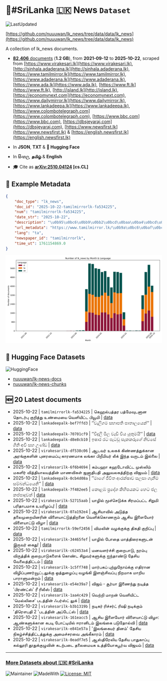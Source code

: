 # 📄#SriLanka 🇱🇰 News `Dataset`

![LastUpdated](https://img.shields.io/badge/last_updated-2025--10--22_23:49:45-green)

[https://github.com/nuuuwan/lk_news/tree/data/data/lk_news](https://github.com/nuuuwan/lk_news/tree/data/data/lk_news)

A collection of lk_news documents.

- [**82,406** documents](https://github.com/nuuuwan/lk_news/tree/data/data/lk_news) (**1.2 GB**), from **2021-09-12** to **2025-10-22**, scraped from [https://www.virakesari.lk](https://www.virakesari.lk), [http://sinhala.adaderana.lk](http://sinhala.adaderana.lk), [https://www.tamilmirror.lk](https://www.tamilmirror.lk), [https://www.adaderana.lk](https://www.adaderana.lk), [https://www.ada.lk](https://www.ada.lk), [https://www.ft.lk](https://www.ft.lk), [http://island.lk](http://island.lk), [https://economynext.com](https://economynext.com), [https://www.dailymirror.lk](https://www.dailymirror.lk), [https://www.lankadeepa.lk](https://www.lankadeepa.lk), [https://www.colombotelegraph.com](https://www.colombotelegraph.com), [https://www.bbc.com](https://www.bbc.com), [https://dbsjeyaraj.com](https://dbsjeyaraj.com), [https://www.newsfirst.lk](https://www.newsfirst.lk) & [https://english.newsfirst.lk](https://english.newsfirst.lk)

- In **JSON**, **TXT** & **🤗 Hugging Face**

- In **සිංහල**, **தமிழ்** & **English**

- 🎓 Cite as **[arXiv:2510.04124](https://arxiv.org/abs/2510.04124) [cs.CL]**

## 📝 Example Metadata

```json
{
    "doc_type": "lk_news",
    "doc_id": "2025-10-22-tamilmirrorlk-fa534225",
    "num": "tamilmirrorlk-fa534225",
    "date_str": "2025-10-22",
    "description": "\u0b95\u0bc6\u0bb9\u0bb2\u0bcd\u0baa\u0ba4\u0bcd\u0ba4\u0bb0 \u0baa\u0ba4\u0bcd\u0bae\u0bc7\u0bb5\u0bc1\u0b9f\u0ba9\u0bbe\u0ba9 \u0ba4\u0bca\u0b9f\u0bb0\u0bcd\u0baa\u0bc1 \u0b95\u0bc1\u0bb1\u0bbf\u0ba4\u0bcd\u0ba4\u0bc1 \u0b89\u0ba3\u0bcd\u0bae\u0bc8\u0baf\u0bc8 \u0bb5\u0bc6\u0bb3\u0bbf\u0baf\u0bbf\u0b9f\u0bcd\u0b9f \u0baa\u0bbf\u0baf\u0bc2\u0bae\u0bbf",
    "url_metadata": "https://www.tamilmirror.lk/\u0b9a\u0bc6\u0baf\u0bcd\u0ba4\u0bbf\u0b95\u0bb3\u0bcd/\u0b95\u0bc6\u0bb9\u0bb2\u0bcd\u0baa\u0ba4\u0bcd\u0ba4\u0bb0-\u0baa\u0ba4\u0bcd\u0bae\u0bc7\u0bb5\u0bc1\u0b9f\u0ba9\u0bbe\u0ba9-\u0ba4\u0bca\u0b9f\u0bb0\u0bcd\u0baa\u0bc1-\u0b95\u0bc1\u0bb1\u0bbf\u0ba4\u0bcd\u0ba4\u0bc1-\u0b89\u0ba3\u0bcd\u0bae\u0bc8\u0baf\u0bc8-\u0bb5\u0bc6\u0bb3\u0bbf\u0baf\u0bbf\u0b9f\u0bcd\u0b9f-\u0baa\u0bbf\u0baf\u0bc2\u0bae\u0bbf/175-366693",
    "lang": "ta",
    "newspaper_id": "tamilmirrorlk",
    "time_ut": 1761154869.0
}
```

![Chart](https://raw.githubusercontent.com/nuuuwan/lk_news/refs/heads/data/data/lk_news/docs_by_month_and_lang.png)

## 🤗 Hugging Face Datasets

![HuggingFace](https://img.shields.io/badge/-HuggingFace-FDEE21?style=for-the-badge&logo=HuggingFace)

- [nuuuwan/lk-news-docs](https://huggingface.co/datasets/nuuuwan/lk-news-docs)
- [nuuuwan/lk-news-chunks](https://huggingface.co/datasets/nuuuwan/lk-news-chunks)

## 🆕 20 Latest documents

- 2025-10-22 | `tamilmirrorlk-fa534225` | கெஹல்பத்தர பத்மேவுடனான தொடர்பு குறித்து உண்மையை வெளியிட்ட பியூமி | [data](https://github.com/nuuuwan/lk_news/tree/data/data/lk_news/2020s/2025/2025-10-22-tamilmirrorlk-fa534225)
- 2025-10-22 | `lankadeepalk-bef7ffd3` | ‘‘වැලිගම සභාපති පාතාලයෙක්‘‘ | [data](https://github.com/nuuuwan/lk_news/tree/data/data/lk_news/2020s/2025/2025-10-22-lankadeepalk-bef7ffd3)
- 2025-10-22 | `lankadeepalk-70701cf9` | ‘‘විදුලි මිල වැඩි විය යුතුමයි‘‘ | [data](https://github.com/nuuuwan/lk_news/tree/data/data/lk_news/2020s/2025/2025-10-22-lankadeepalk-70701cf9)
- 2025-10-22 | `lankadeepalk-d8e8cb10` | ඉෂාර රට පැටවූ සැකකරුගේ නිවසේ ගිනි අවි සහ උණ්ඩ | [data](https://github.com/nuuuwan/lk_news/tree/data/data/lk_news/2020s/2025/2025-10-22-lankadeepalk-d8e8cb10)
- 2025-10-22 | `virakesarilk-df538c06` | ஆடவர் உலகக் கிண்ணத்துக்கான அரங்குகளின் புனரமைப்பு காரணமாக லங்கா பிறீமியர் லீக் இந்த வருடம் இல்லை | [data](https://github.com/nuuuwan/lk_news/tree/data/data/lk_news/2020s/2025/2025-10-22-virakesarilk-df538c06)
- 2025-10-22 | `virakesarilk-6f6b4694` | கம்பஹா கஹடோவிட்ட முஸ்லிம் மகளிர் வித்தியாலயத்தின் மாணவிகள் ஜனாதிபதி அலுவலகத்திற்கு விஜயம் | [data](https://github.com/nuuuwan/lk_news/tree/data/data/lk_news/2020s/2025/2025-10-22-virakesarilk-6f6b4694)
- 2025-10-22 | `lankadeepalk-0cb4d08a` | ’’මාගේ ජීවිත ආරක්ෂාව සලසා ගැනීම සම්බන්ධයෙනි’’ | [data](https://github.com/nuuuwan/lk_news/tree/data/data/lk_news/2020s/2025/2025-10-22-lankadeepalk-0cb4d08a)
- 2025-10-22 | `lankadeepalk-7f482ee5` | කොළඹ ප්‍රදේශ කිහිපයකට හෙට ජල කප්පාදුවක් | [data](https://github.com/nuuuwan/lk_news/tree/data/data/lk_news/2020s/2025/2025-10-22-lankadeepalk-7f482ee5)
- 2025-10-22 | `virakesarilk-52715aab` | யாழில் மூச்செடுக்க சிரமப்பட்ட சிறுமி பரிதாபமாக உயரிழப்பு! | [data](https://github.com/nuuuwan/lk_news/tree/data/data/lk_news/2020s/2025/2025-10-22-virakesarilk-52715aab)
- 2025-10-22 | `virakesarilk-07a192e4` | ஆசியாவில் அடுத்த தலைமுறையினரின் விளையாட்டுத்திறனை வெளிக்கொணரும் ஆசிய இளையோர் விளையாட்டு விழா | [data](https://github.com/nuuuwan/lk_news/tree/data/data/lk_news/2020s/2025/2025-10-22-virakesarilk-07a192e4)
- 2025-10-22 | `tamilmirrorlk-59ef2456` | விமலின் வழக்குக்கு திகதி குறிப்பு | [data](https://github.com/nuuuwan/lk_news/tree/data/data/lk_news/2020s/2025/2025-10-22-tamilmirrorlk-59ef2456)
- 2025-10-22 | `virakesarilk-34465fef` | யாழில் போதை மாத்திரைகளுடன் இருவர் கைது! | [data](https://github.com/nuuuwan/lk_news/tree/data/data/lk_news/2020s/2025/2025-10-22-virakesarilk-34465fef)
- 2025-10-22 | `virakesarilk-c62453a4` | மனவளர்ச்சி குறைபாடு, நரம்பு விருத்திக் குறைபாடுகளைக் கொண்ட சிறுவர்களுக்கு ஐந்தாண்டு தேசிய வேலைத்திட்டம் | [data](https://github.com/nuuuwan/lk_news/tree/data/data/lk_news/2020s/2025/2025-10-22-virakesarilk-c62453a4)
- 2025-10-22 | `virakesarilk-1c5ff748` | மார்பகப் புற்றுநோய்க்கு எதிரான விழிப்புணர்வூட்டலுக்கு ஒத்துழைப்பு வழங்கி இளஞ்சிவப்பு நிறமாக மாறிய பாராளுமன்றம் | [data](https://github.com/nuuuwan/lk_news/tree/data/data/lk_news/2020s/2025/2025-10-22-virakesarilk-1c5ff748)
- 2025-10-22 | `virakesarilk-e54e39a7` | விஜய் - சூர்யா இணைந்து நடித்த 'பிரண்ட்ஸ்' ரீ ரிலீஸ் | [data](https://github.com/nuuuwan/lk_news/tree/data/data/lk_news/2020s/2025/2025-10-22-virakesarilk-e54e39a7)
- 2025-10-22 | `virakesarilk-1aa4c429` | வெற்றி மாறன் வெளியிட்ட 'மெல்லிசை' படத்தின் ஃபர்ஸ்ட் லுக் | [data](https://github.com/nuuuwan/lk_news/tree/data/data/lk_news/2020s/2025/2025-10-22-virakesarilk-1aa4c429)
- 2025-10-22 | `virakesarilk-b3b1319b` | நடிகர் ரிச்சர்ட் ரிஷி நடிக்கும் 'திரௌபதி 2 'படத்தின் அப்டேட்ஸ் | [data](https://github.com/nuuuwan/lk_news/tree/data/data/lk_news/2020s/2025/2025-10-22-virakesarilk-b3b1319b)
- 2025-10-22 | `virakesarilk-161eacc5` | ஆசிய இளையோர் விளையாட்டு விழா: ஆண்களுக்கான கபடி போட்டியில் ஈரானிடம் இலங்கை படுதோல்வி | [data](https://github.com/nuuuwan/lk_news/tree/data/data/lk_news/2020s/2025/2025-10-22-virakesarilk-161eacc5)
- 2025-10-22 | `virakesarilk-e841e57a` | 'இலங்கையர் தினம்' தேசிய நிகழ்ச்சித்திட்டத்துக்கு அமைச்சரவை அங்கீகாரம் | [data](https://github.com/nuuuwan/lk_news/tree/data/data/lk_news/2020s/2025/2025-10-22-virakesarilk-e841e57a)
- 2025-10-22 | `virakesarilk-0eadf7e5` | ஆஸ்திரேலிய தேசிய பாதுகாப்பு கல்லூரி தூதுக்குழுவின் கடற்படை தலைமையக உத்தியோகபூர்வ விஜயம் | [data](https://github.com/nuuuwan/lk_news/tree/data/data/lk_news/2020s/2025/2025-10-22-virakesarilk-0eadf7e5)

---

### [More Datasets about 🇱🇰 #SriLanka](https://github.com/nuuuwan/lk_datasets)

![Maintainer](https://img.shields.io/badge/maintainer-nuuuwan-red)
![MadeWith](https://img.shields.io/badge/made_with-python-blue)
[![License: MIT](https://img.shields.io/badge/License-MIT-yellow.svg)](https://opensource.org/licenses/MIT)
